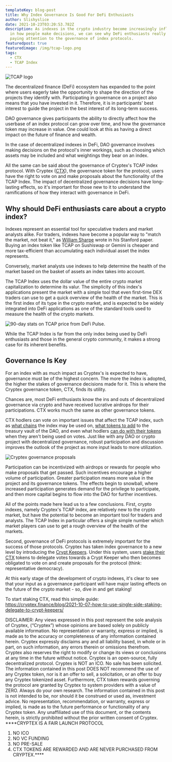 ```yaml
---
templateKey: blog-post
title: Why Index Governance Is Good For DeFi Enthusiasts
author: Slishyslice
date: 2021-10-23T03:20:53.782Z
description: As indexes in the crypto industry become increasingly influential
  in how people make decisions, we can see why DeFi enthusiasts really should be
  paying attention to the governance of index protocols.
featuredpost: true
featuredimage: /img/tcap-logo.png
tags:
  - CTX
  - TCAP Index
---
```

![](/img/tcap-logo.png "TCAP logo")

The decentralized finance (DeFi) ecosystem has expanded to the point where users eagerly take the opportunity to shape the direction of the projects they identify with. Participating in governance on a project also means that you have invested in it. Therefore, it is in participants' best interest to guide the project in the best interest of its long-term success.

DAO governance gives participants the ability to directly affect how the userbase of an index protocol can grow over time, and how the governance token may increase in value. One could look at this as having a direct impact on the future of finance and wealth.

In the case of decentralized indexes in DeFi, DAO governance involves making decisions on the protocol's inner workings, such as choosing which assets may be included and what weightings they bear on an index.

All the same can be said about the governance of Cryptex's TCAP index protocol. With Cryptex ([CTX](https://www.coingecko.com/en/coins/cryptex-finance)), the governance token for the protocol, users have the right to vote on and make proposals about the functionality of the TCAP Index. The impact of decentralized governance decisions have long-lasting effects, so it's important for those new to it to understand the ramifications of how they interact with governance in DeFi.

## Why should DeFi enthusiasts care about a crypto index?

Indexes represent an essential tool for speculative traders and market analysts alike. For traders, indexes have become a popular way to "match the market, not beat it," as [William Sharpe](https://web.stanford.edu/~wfsharpe/art/talks/indexed_investing.htm) wrote in his Stanford paper. Buying an index token like TCAP on Sushiswap or Gemini is cheaper and more tax-efficient than accumulating each individual asset the index represents.

Conversely, market analysts use indexes to help determine the health of the market based on the basket of assets an index takes into account.

The TCAP Index uses the dollar value of the entire crypto market capitalization to determine its valur. The simplicity of this index's applications present the market with a simple tool that even first-time DEX traders can use to get a quick overview of the health of the market. This is the first index of its type in the crypto market, and is expected to be widely integrated into DeFi applications as one of the standard tools used to measure the health of the crypto markets.

![](/img/defi-pulse-tcap-copy.png "90-day stats on TCAP price from DeFi Pulse.")

While the TCAP Index is far from the only index being used by DeFi enthusiasts and those in the general crypto community, it makes a strong case for its inherent benefits.

## Governance Is Key

For an index with as much impact as Cryptex's is expected to have, governance must be of the highest concern. The more the index is adopted, the higher the stakes of governance decisions made for it. This is where the Cryptex governance token, CTX, finds its utility.

Chances are, most DeFi enthusiasts know the ins and outs of decentralized governance via crypto and have received lucrative airdrops for their participations. CTX works much the same as other governance tokens.

CTX hodlers can vote on important issues that affect the TCAP index, such as [what chains](https://forum.cryptex.finance/t/cip-6-deploying-tcap-into-polygon/92) the index may be used on, [what tokens to add](https://forum.cryptex.finance/t/what-should-be-the-next-asset-added-as-vault-collateral/51) to the treasury vault of the DAO, and even what hodlers [can do with their tokens](https://forum.cryptex.finance/t/staking-of-ctx-for-governance/126) when they aren't being used on votes. Just like with any DAO or crypto project with decentralized governance, robust participation and discussion improves the outlook of the project as more input leads to more utilization.

![](/img/cryptex-governance-proposals.png "Cryptex governance proposals")

Participation can be incentivized with airdrops or rewards for people who make proposals that get passed. Such incentives encourage a higher volume of participation. Greater participation means more value in the project and its governance tokens. The effects begin to snowball, where increased participation generates demand for the privilege to participate, and then more capital begins to flow into the DAO for further incentives.

All of the points made here lead us to a few conclusions. First, crypto indexes, namely Cryptex's TCAP index, are relatively new to the crypto market, but have the potential to become an important tool for traders and analysts. The TCAP Index in particular offers a single simple number which market players can use to get a rough overview of the health of the markets.

Second, governance of DeFi protocols is extremely important for the success of those protocols. Cryptex has taken index governance to a new level by introducing the [Crypt Keepers](https://app.cryptex.finance/governance). Under this system, users [stake their CTX](https://cryptex.finance/blog/2021-10-06-single-sided-staking-for-ctx-now-live/) tokens to delegate votes towards a Crypt Keeper who then becomes obligated to vote on and create proposals for the protocol (think: representative democracy).

At this early stage of the development of crypto indexes, it's clear to see that your input as a governance participant will have major lasting effects on the future of the crypto market - so, dive in and get staking!

To start staking CTX, read this simple guide: https://cryptex.finance/blog/2021-10-07-how-to-use-single-side-staking-delegate-to-crypt-keepers/

DISCLAIMER: Any views expressed in this post represent the sole analysis of Cryptex, (“Cryptex”) whose opinions are based solely on publicly available information. No representation or warranty, express or implied, is made as to the accuracy or completeness of any information contained herein. Cryptex expressly disclaims any and all liability based, in whole or in part, on such information, any errors therein or omissions therefrom. Cryptex also reserves the right to modify or change its views or conclusions at any time in the future without notice. Cryptex is an open-source, fully decentralized protocol. Cryptex is NOT an ICO. No sale has been solicited. The information contained in this post DOES NOT recommend the use of any Cryptex token, nor is it an offer to sell, a solicitation, or an offer to buy any Cryptex tokenized asset. Furthermore, CTX token rewards governing the protocol are granted by Cryptex to system providers with a value of ZERO. Always do your own research. The information contained in this post is not intended to be, nor should it be construed or used as, investment advice. No representation, recommendation, or warranty, express or implied, is made as to the future performance or functionality of any Cryptex token. Any unaffiliated use of this document, or the contents herein, is strictly prohibited without the prior written consent of Cryptex. \*\*\*\*CRYPTEX IS A FAIR LAUNCH PROTOCOL

1. NO ICO
2. NO VC FUNDING
3. NO PRE-SALE
4. CTX TOKENS ARE REWARDED AND ARE NEVER PURCHASED FROM CRYPTEX.\*\*\*\*